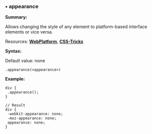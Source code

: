 ### <a name="appearance"></a> &#8226; appearance
**Summary:**

Allows changing the style of any element to platform-based interface elements or vice versa.

Resources: **[WebPlatform](http://docs.webplatform.org/wiki/css/properties/appearance)**, **[CSS-Tricks](http://css-tricks.com/almanac/properties/a/appearance/)**

**Syntax:**

Default value: none

    .appearance(<appearance>)
  
**Example:**

    div {
     .appearance();
    }
    
    // Result
    div {
     -webkit-appearance: none;
     -moz-appearance: none;
     appearance: none;
    } 

